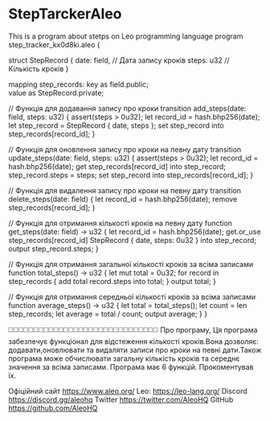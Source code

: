# StepTarckerAleo
This is a program about stetps on Leo programming language
program step_tracker_kx0d8ki.aleo {

 struct StepRecord {
        date: field,     // Дата запису кроків
        steps: u32       // Кількість кроків
    }

mapping step_records:
        key as field.public;     
        value as StepRecord.private; 

// Функція для додавання запису про кроки
    transition add_steps(date: field, steps: u32) {
        assert(steps > 0u32);
        let record_id = hash.bhp256(date); 
        let step_record = StepRecord { date, steps }; 
        set step_record into step_records[record_id];
    }

// Функція для оновлення запису про кроки на певну дату
    transition update_steps(date: field, steps: u32) {
        assert(steps > 0u32); 
        let record_id = hash.bhp256(date); 
        get step_records[record_id] into step_record; 
        step_record.steps = steps; 
        set step_record into step_records[record_id];
    }

// Функція для видалення запису про кроки на певну дату
    transition delete_steps(date: field) {
        let record_id = hash.bhp256(date); 
        remove step_records[record_id]; 
    }

 // Функція для отримання кількості кроків на певну дату
    function get_steps(date: field) -> u32 {
        let record_id = hash.bhp256(date);
        get.or_use step_records[record_id] StepRecord { date, steps: 0u32 } into step_record;
        output step_record.steps;
    }

// Функція для отримання загальної кількості кроків за всіма записами
    function total_steps() -> u32 {
        let mut total = 0u32; 
        for record in step_records { 
            add total record.steps into total;
        }
        output total; 
    }

// Функція для отримання середньої кількості кроків за всіма записами
    function average_steps() -> u32 {
        let total = total_steps(); 
        let count = len step_records;
        let average = total / count; 
        output average; 
    }
}





◻️◻️◻️◻️◻️◻️◻️◻️◻️◻️◻️◻️◻️◻️◻️◻️◻️◻️◻️◻️◻️◻️◻️◻️◻️◻️◻️◻️◻️◻️
Про програму, Ця програма забезпечує функціонал для відстеження кількості кроків.Вона дозволяє: додавати,оновлювати та видаляти записи про кроки на певні дати.Також програма може обчислювати загальну кількість кроків та середнє значення за всіма записами. Програма має 6 функцій. Прокоментував їх. 


Офіційний сайт https://www.aleo.org/ Leo: https://leo-lang.org/ Discord https://discord.gg/aleohq Twitter https://twitter.com/AleoHQ GitHub https://github.com/AleoHQ
